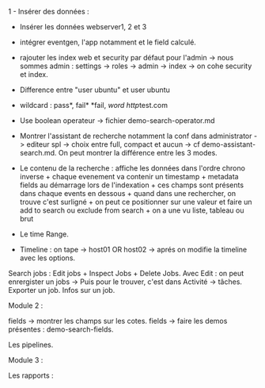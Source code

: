 1 - Insérer des données : 



- Insérer les données webserver1, 2 et 3
- intégrer eventgen, l'app notamment et le field calculé.

- rajouter les index web et security par défaut pour l'admin -> nous sommes admin :
    settings -> roles -> admin -> index -> on cohe security et index.

- Difference entre "user ubuntu" et user ubuntu

- wildcard : 
    pass*, fail*
    *fail, *word
    http*test.com

- Use boolean operateur -> fichier demo-search-operator.md

- Montrer l'assistant de recherche notamment la conf dans administrator -> editeur spl -> choix entre full, compact et aucun -> cf demo-assistant-search.md. On peut montrer la différence entre les 3 modes.

- Le contenu de la recherche : affiche les données dans l'ordre chrono inverse + chaque evenement va contenir un timestamp + metadata fields au démarrage lors de l'indexation + ces champs sont présents dans chaque events en dessous + quand dans une rechercher, on trouve c'est surligné + on peut ce positionner sur une valeur et faire un add to search ou exclude from search + on a une vu liste, tableau ou brut

- Le time Range.

- Timeline : on tape -> host01 OR host02 -> aprés on modifie la timeline avec les options.


Search jobs : Edit jobs + Inspect Jobs + Delete Jobs.
                Avec Edit : on peut enrergister un jobs -> Puis pour le trouver, c'est dans Activité -> tâches.
                Exporter un job.
                Infos sur un job.

Module 2 : 

fields -> montrer les champs sur les cotes.
fields -> faire les demos présentes : demo-search-fields.

Les pipelines.

Module 3 : 


Les rapports : 